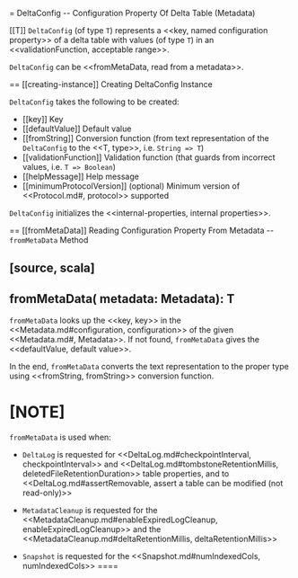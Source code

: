 = DeltaConfig -- Configuration Property Of Delta Table (Metadata)

[[T]]
`DeltaConfig` (of type `T`) represents a <<key, named configuration property>> of a delta table with values (of type `T`) in an <<validationFunction, acceptable range>>.

`DeltaConfig` can be <<fromMetaData, read from a metadata>>.

== [[creating-instance]] Creating DeltaConfig Instance

`DeltaConfig` takes the following to be created:

* [[key]] Key
* [[defaultValue]] Default value
* [[fromString]] Conversion function (from text representation of the `DeltaConfig` to the <<T, type>>, i.e. `String => T`)
* [[validationFunction]] Validation function (that guards from incorrect values, i.e. `T => Boolean`)
* [[helpMessage]] Help message
* [[minimumProtocolVersion]] (optional) Minimum version of <<Protocol.md#, protocol>> supported

`DeltaConfig` initializes the <<internal-properties, internal properties>>.

== [[fromMetaData]] Reading Configuration Property From Metadata -- `fromMetaData` Method

[source, scala]
----
fromMetaData(
  metadata: Metadata): T
----

`fromMetaData` looks up the <<key, key>> in the <<Metadata.md#configuration, configuration>> of the given <<Metadata.md#, Metadata>>. If not found, `fromMetaData` gives the <<defaultValue, default value>>.

In the end, `fromMetaData` converts the text representation to the proper type using <<fromString, fromString>> conversion function.

[NOTE]
====
`fromMetaData` is used when:

* `DeltaLog` is requested for <<DeltaLog.md#checkpointInterval, checkpointInterval>> and <<DeltaLog.md#tombstoneRetentionMillis, deletedFileRetentionDuration>> table properties, and to <<DeltaLog.md#assertRemovable, assert a table can be modified (not read-only)>>

* `MetadataCleanup` is requested for the <<MetadataCleanup.md#enableExpiredLogCleanup, enableExpiredLogCleanup>> and the <<MetadataCleanup.md#deltaRetentionMillis, deltaRetentionMillis>>

* `Snapshot` is requested for the <<Snapshot.md#numIndexedCols, numIndexedCols>>
====
